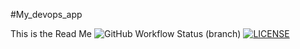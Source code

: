 #My_devops_app

This is the Read Me
![GitHub Workflow Status (branch)](https://img.shields.io/github/actions/workflow/status/larissaspascascio/mydevops/main.yml?branch=master)
[![LICENSE](https://img.shields.io/github/license/larissaspascascio/sem.svg?style=flat-square)](https://github.com/larissaspascascio/mydevops/blob/master/LICENSE)